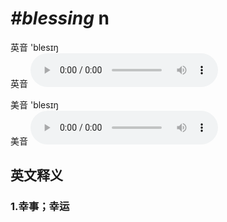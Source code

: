 # ***\#blessing*** n
英音 'blesɪŋ  
英音
<audio src="./media/blessing1_AAC.aac" controls="controls"></audio>

美音 'blesɪŋ  
美音
<audio src="./media/blessing1_AAC.aac" controls="controls"></audio>



  

英文释义
---
### 1.**幸事；幸运**  


